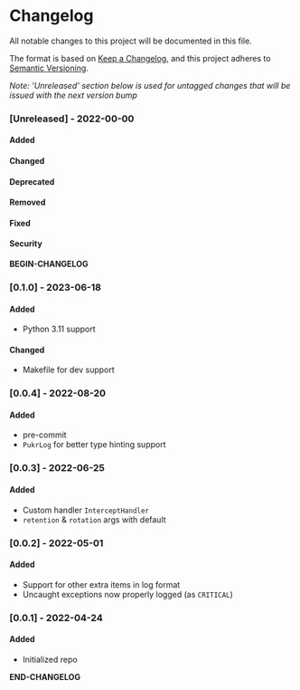# Changelog

All notable changes to this project will be documented in this file.

The format is based on [Keep a Changelog](https://keepachangelog.com/en/1.0.0/), and this project adheres to [Semantic Versioning](https://semver.org/spec/v2.0.0.html).

_Note: 'Unreleased' section below is used for untagged changes that will be issued with the next version bump_

### [Unreleased] - 2022-00-00
#### Added
#### Changed
#### Deprecated
#### Removed
#### Fixed
#### Security
__BEGIN-CHANGELOG__

### [0.1.0] - 2023-06-18
#### Added
 - Python 3.11 support
#### Changed
 - Makefile for dev support

### [0.0.4] - 2022-08-20
#### Added
 - pre-commit
 - `PukrLog` for better type hinting support

### [0.0.3] - 2022-06-25
#### Added
 - Custom handler `InterceptHandler`
 - `retention` & `rotation` args with default

### [0.0.2] - 2022-05-01
#### Added
 - Support for other extra items in log format
 - Uncaught exceptions now properly logged (as `CRITICAL`)

### [0.0.1] - 2022-04-24
#### Added
 - Initialized repo


__END-CHANGELOG__
